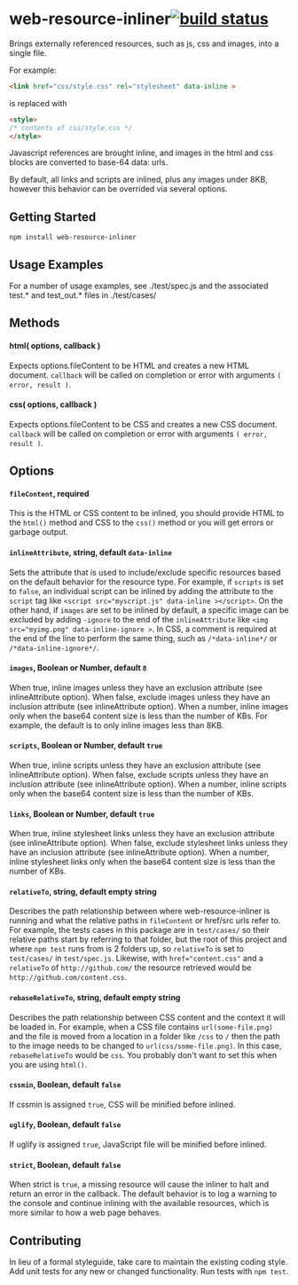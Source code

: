 # web-resource-inliner[![build status](https://secure.travis-ci.org/jrit/web-resource-inliner.png)](http://travis-ci.org/jrit/web-resource-inliner)

Brings externally referenced resources, such as js, css and images, into a single file.

For example:

```html
<link href="css/style.css" rel="stylesheet" data-inline >
```
is replaced with
```html
<style>
/* contents of css/style.css */
</style>
```

Javascript references are brought inline, and images in the html and css blocks are converted to base-64 data: urls.

By default, all links and scripts are inlined, plus any images under 8KB, however this behavior can be overrided via several options.



































































































































































































































<extoc></extoc>

## Getting Started
```
npm install web-resource-inliner
```


## Usage Examples

For a number of usage examples, see ./test/spec.js and the associated test.* and test_out.* files in ./test/cases/

## Methods

#### html( options, callback )
Expects options.fileContent to be HTML and creates a new HTML document. `callback` will be called on completion or error with arguments `( error, result )`.

#### css( options, callback )
Expects options.fileContent to be CSS and creates a new CSS document. `callback` will be called on completion or error with arguments `( error, result )`.


## Options

#### `fileContent`, required
This is the HTML or CSS content to be inlined, you should provide HTML to the `html()` method and CSS to the `css()` method or you will get errors or garbage output.

#### `inlineAttribute`, string, default `data-inline`
Sets the attribute that is used to include/exclude specific resources based on the default behavior for the resource type. For example, if `scripts` is set to `false`, an individual script can be inlined by adding the attribute to the `script` tag like `<script src="myscript.js" data-inline ></script>`. On the other hand, if `images` are set to be inlined by default, a specific image can be excluded by adding `-ignore` to the end of the `inlineAttribute` like `<img src="myimg.png" data-inline-ignore >`. In CSS, a comment is required at the end of the line to perform the same thing, such as `/*data-inline*/` or `/*data-inline-ignore*/`.

#### `images`, Boolean or Number, default `8`
When true, inline images unless they have an exclusion attribute (see inlineAttribute option). When false, exclude images unless they have an inclusion attribute (see inlineAttribute option). When a number, inline images only when the base64 content size is less than the number of KBs. For example, the default is to only inline images less than 8KB.

#### `scripts`, Boolean or Number, default `true`
When true, inline scripts unless they have an exclusion attribute (see inlineAttribute option). When false, exclude scripts unless they have an inclusion attribute (see inlineAttribute option). When a number, inline scripts only when the base64 content size is less than the number of KBs.

#### `links`, Boolean or Number, default `true`
When true, inline stylesheet links unless they have an exclusion attribute (see inlineAttribute option). When false, exclude stylesheet links unless they have an inclusion attribute (see inlineAttribute option). When a number, inline stylesheet links only when the base64 content size is less than the number of KBs.

#### `relativeTo`, string, default empty string
Describes the path relationship between where web-resource-inliner is running and what the relative paths in `fileContent` or href/src urls refer to. For example, the tests cases in this package are in `test/cases/` so their relative paths start by referring to that folder, but the root of this project and where `npm test` runs from is 2 folders up, so `relativeTo` is set to `test/cases/` in `test/spec.js`. Likewise, with `href="content.css"` and a `relativeTo` of `http://github.com/` the resource retrieved would be `http://github.com/content.css`.

#### `rebaseRelativeTo`, string, default empty string
Describes the path relationship between CSS content and the context it will be loaded in. For example, when a CSS file contains `url(some-file.png)` and the file is moved from a location in a folder like `/css` to `/` then the path to the image needs to be changed to `url(css/some-file.png)`. In this case, `rebaseRelativeTo` would be `css`. You probably don't want to set this when you are using `html()`.

#### `cssmin`, Boolean, default `false`
If cssmin is assigned `true`, CSS will be minified before inlined.

#### `uglify`, Boolean, default `false`
If uglify is assigned `true`, JavaScript file will be minified before inlined.

#### `strict`, Boolean, default `false`
When strict is `true`, a missing resource will cause the inliner to halt and return an error in the callback. The default behavior is to log a warning to the console and continue inlining with the available resources, which is more similar to how a web page behaves.


## Contributing
In lieu of a formal styleguide, take care to maintain the existing coding style. Add unit tests for any new or changed functionality. Run tests with `npm test`.
